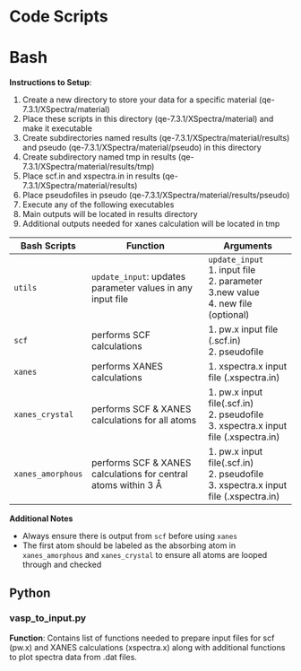 # Code Scripts

# Bash

**Instructions to Setup**:
1. Create a new directory to store your data for a specific material (qe-7.3.1/XSpectra/material)
2. Place these scripts in this directory (qe-7.3.1/XSpectra/material) and make it executable
3. Create subdirectories named results (qe-7.3.1/XSpectra/material/results) and pseudo (qe-7.3.1/XSpectra/material/pseudo) in this directory 
4. Create subdirectory named tmp in results (qe-7.3.1/XSpectra/material/results/tmp)
5. Place scf.in and xspectra.in in results (qe-7.3.1/XSpectra/material/results)
6. Place pseudofiles in pseudo (qe-7.3.1/XSpectra/material/results/pseudo)
7. Execute any of the following executables
8. Main outputs will be located in results directory
9. Additional outputs needed for xanes calculation will be located in tmp 

| Bash Scripts | Function | Arguments  | 
| --- | --- | --- |
| `utils` | `update_input`: updates parameter values in any input file | `update_input`<br/>1. input file<br/>2. parameter<br/>3.new value<br/>4. new file (optional)|
| `scf` | performs SCF calculations | 1. pw.x input file (.scf.in)<br/>2. pseudofile |
| `xanes` | performs XANES calculations | 1. xspectra.x input file (.xspectra.in)|
| `xanes_crystal` | performs SCF & XANES calculations for all atoms | 1. pw.x input file(.scf.in)<br/>2. pseudofile<br/>3. xspectra.x input file (.xspectra.in)|
| `xanes_amorphous` | performs SCF & XANES calculations for central atoms within 3 Å | 1. pw.x input file(.scf.in)<br/>2. pseudofile<br/>3. xspectra.x input file (.xspectra.in) |

**Additional Notes**
* Always ensure there is output from `scf` before using `xanes` 
* The first atom should be labeled as the absorbing atom in `xanes_amorphous` and `xanes_crystal` to ensure all atoms are looped through and checked

## Python 

### vasp_to_input.py

**Function**: Contains list of functions needed to prepare input files for scf (pw.x) and XANES calculations (xspectra.x) along with additional functions to plot spectra data from .dat files. 

